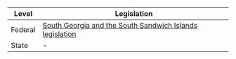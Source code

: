 | Level | Legislation |
|---|---|
| Federal | [South Georgia and the South Sandwich Islands legislation](https://www.legislation.gov.uk/ukpga/Geog/2002/26/contents) |
| State | - |